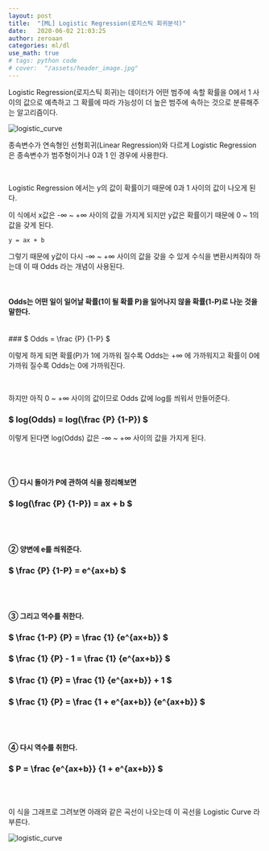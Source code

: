 ```yaml
---
layout: post
title:  "[ML] Logistic Regression(로지스틱 회귀분석)"
date:   2020-06-02 21:03:25
author: zeroaan
categories: ml/dl
use_math: true
# tags: python code
# cover:  "/assets/header_image.jpg"
---
```


Logistic Regression(로지스틱 회귀)는 데이터가 어떤 범주에 속할 확률을 0에서 1 사이의 값으로 예측하고 그 확률에 따라 가능성이 더 높은 범주에 속하는 것으로 분류해주는 알고리즘이다.

![logistic_curve]({{site.baseurl}}/img/logistic_curve.png)

종속변수가 연속형인 선형회귀(Linear Regression)와 다르게 Logistic Regression은 종속변수가 범주형이거나 0과 1 인 경우에 사용한다.

<br>

Logistic Regression 에서는 y의 값이 확률이기 때문에 0과 1 사이의 값이 나오게 된다.

이 식에서 x값은 -∞ ~ +∞ 사이의 값을 가지게 되지만 y값은 확률이기 때문에 0 ~ 1의 값을 갖게 된다.

`y = ax + b`

그렇기 때문에 y값이 다시 -∞ ~ +∞ 사이의 값을 갖을 수 있게 수식을 변환시켜줘야 하는데 이 때 Odds 라는 개념이 사용된다.

<br>

#### Odds는 어떤 일이 일어날 확률(1이 될 확률 P)을 일어나지 않을 확률(1-P)로 나눈 것을 말한다.
<br>
### $ Odds = \frac {P} {1-P} $

이렇게 하게 되면 확률(P)가 1에 가까워 질수록 Odds는 +∞ 에 가까워지고 확률이 0에 가까워 질수록 Odds는 0에 가까워진다.

<br>

하지만 아직 0 ~ +∞ 사이의 값이므로 Odds 값에 log를 씌워서 만들어준다.

### $ log(Odds) = log(\frac {P} {1-P}) $ 

이렇게 된다면 log(Odds) 값은 -∞ ~ +∞ 사이의 값을 가지게 된다.

<br><br>

#### ① 다시 돌아가 P에 관하여 식을 정리해보면

### $ log(\frac {P} {1-P}) = ax + b $

<br><br>

#### ② 양변에 e를 씌워준다.

### $ \frac {P} {1-P} =  e^{ax+b} $ 

<br><br>

#### ③ 그리고 역수를 취한다.

### $ \frac {1-P} {P} = \frac {1} {e^{ax+b}} $

### $ \frac {1} {P} - 1 = \frac {1} {e^{ax+b}} $

### $ \frac {1} {P} = \frac {1} {e^{ax+b}} + 1 $

### $ \frac {1} {P} = \frac {1 + e^{ax+b}} {e^{ax+b}} $

<br><br>

#### ④ 다시 역수를 취한다.

### $ P = \frac {e^{ax+b}} {1 + e^{ax+b}}  $

<br><br>

이 식을 그래프로 그려보면 아래와 같은 곡선이 나오는데 이 곡선을 Logistic Curve 라 부른다.

![logistic_curve]({{site.baseurl}}/img/logistic_curve.png)